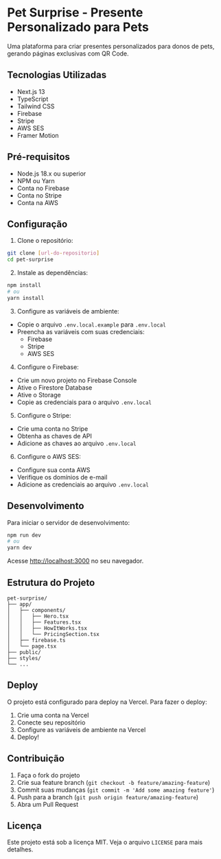 # Pet Surprise - Presente Personalizado para Pets

Uma plataforma para criar presentes personalizados para donos de pets, gerando páginas exclusivas com QR Code.

## Tecnologias Utilizadas

- Next.js 13
- TypeScript
- Tailwind CSS
- Firebase
- Stripe
- AWS SES
- Framer Motion

## Pré-requisitos

- Node.js 18.x ou superior
- NPM ou Yarn
- Conta no Firebase
- Conta no Stripe
- Conta na AWS

## Configuração

1. Clone o repositório:
```bash
git clone [url-do-repositorio]
cd pet-surprise
```

2. Instale as dependências:
```bash
npm install
# ou
yarn install
```

3. Configure as variáveis de ambiente:
- Copie o arquivo `.env.local.example` para `.env.local`
- Preencha as variáveis com suas credenciais:
  - Firebase
  - Stripe
  - AWS SES

4. Configure o Firebase:
- Crie um novo projeto no Firebase Console
- Ative o Firestore Database
- Ative o Storage
- Copie as credenciais para o arquivo `.env.local`

5. Configure o Stripe:
- Crie uma conta no Stripe
- Obtenha as chaves de API
- Adicione as chaves ao arquivo `.env.local`

6. Configure o AWS SES:
- Configure sua conta AWS
- Verifique os domínios de e-mail
- Adicione as credenciais ao arquivo `.env.local`

## Desenvolvimento

Para iniciar o servidor de desenvolvimento:

```bash
npm run dev
# ou
yarn dev
```

Acesse [http://localhost:3000](http://localhost:3000) no seu navegador.

## Estrutura do Projeto

```
pet-surprise/
├── app/
│   ├── components/
│   │   ├── Hero.tsx
│   │   ├── Features.tsx
│   │   ├── HowItWorks.tsx
│   │   └── PricingSection.tsx
│   ├── firebase.ts
│   └── page.tsx
├── public/
├── styles/
└── ...
```

## Deploy

O projeto está configurado para deploy na Vercel. Para fazer o deploy:

1. Crie uma conta na Vercel
2. Conecte seu repositório
3. Configure as variáveis de ambiente na Vercel
4. Deploy!

## Contribuição

1. Faça o fork do projeto
2. Crie sua feature branch (`git checkout -b feature/amazing-feature`)
3. Commit suas mudanças (`git commit -m 'Add some amazing feature'`)
4. Push para a branch (`git push origin feature/amazing-feature`)
5. Abra um Pull Request

## Licença

Este projeto está sob a licença MIT. Veja o arquivo `LICENSE` para mais detalhes.
